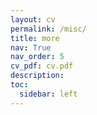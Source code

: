 ```yaml
---
layout: cv
permalink: /misc/
title: more
nav: True
nav_order: 5
cv_pdf: cv.pdf
description: 
toc:
  sidebar: left
---
```

